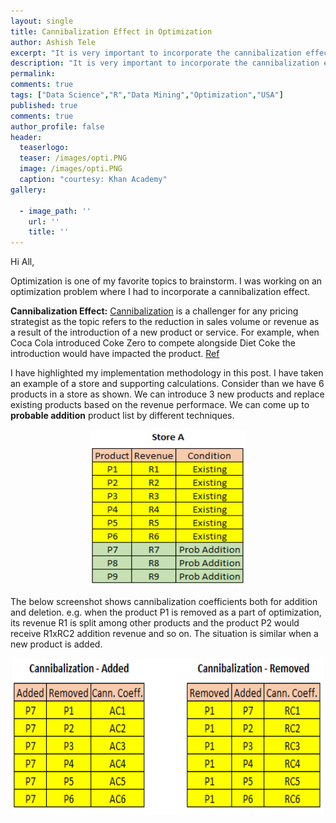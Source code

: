 ```yaml
---
layout: single
title: Cannibalization Effect in Optimization
author: Ashish Tele
excerpt: "It is very important to incorporate the cannibalization effect in realtime optimization problems. This post describes my approach from scratch in developing the methodology."
description: "It is very important to incorporate the cannibalization effect in realtime optimization problems. This post describes my approach from scratch in developing the methodology."
permalink:
comments: true
tags: ["Data Science","R","Data Mining","Optimization","USA"]
published: true
comments: true
author_profile: false
header:
  teaserlogo:
  teaser: /images/opti.PNG
  image: /images/opti.PNG
  caption: "courtesy: Khan Academy"
gallery:

  - image_path: ''
    url: ''
    title: ''
---
```

Hi All,

Optimization is one of my favorite topics to brainstorm. I was working on an optimization problem where I had to incorporate a cannibalization effect. 

**Cannibalization Effect:** [Cannibalization](https://link.springer.com/article/10.1057/rpm.2012.22) is a challenger for any pricing strategist as the topic refers to the reduction in sales volume or revenue as a result of the introduction of a new product or service. For example, when Coca Cola introduced Coke Zero to compete alongside Diet Coke the introduction would have impacted the product. [Ref](https://link.springer.com/article/10.1057/rpm.2012.22)  

I have highlighted my implementation methodology in this post. I have taken an example of a store and supporting calculations. Consider than we have 6 products in a store as shown. We can introduce 3 new products and replace existing products based on the revenue performace. We can come up to **probable addition** product list by different techniques.

<p align="center">
  <img width="250" height="250" src="/images/store1.PNG">
</p>

The below screenshot shows cannibalization coefficients both for addition and deletion. e.g. when the product P1 is removed as a part of optimization, its revenue R1 is split among other products and the product P2 would receive R1xRC2 addition revenue and so on. The situation is similar when a new product is added.

<p align="center">
  <img width="500" height="250" src="/images/store2.PNG">
</p>
